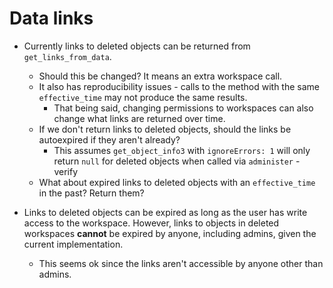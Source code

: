 # Data links

* Currently links to deleted objects can be returned from `get_links_from_data`.
  * Should this be changed? It means an extra workspace call.
  * It also has reproducibility issues - calls to the method with the same `effective_time` may
    not produce the same results.
    * That being said, changing permissions to workspaces can also change what links are returned
      over time.
  * If we don't return links to deleted objects, should the links be autoexpired if they aren't
    already?
    * This assumes `get_object_info3` with `ignoreErrors: 1` will only return `null` for deleted
      objects when called via `administer` - verify
  * What about expired links to deleted objects with an `effective_time` in the past? Return them?

* Links to deleted objects can be expired as long as the user has write access to the workspace.
  However, links to objects in deleted workspaces **cannot** be expired by anyone, including
  admins, given the current implementation.
  * This seems ok since the links aren't accessible by anyone other than admins.